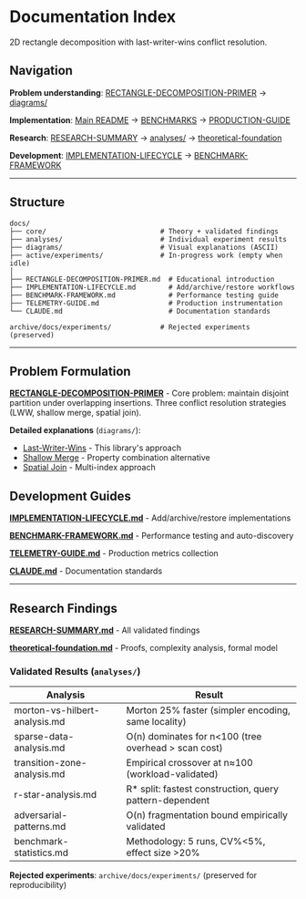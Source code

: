 # Documentation Index

2D rectangle decomposition with last-writer-wins conflict resolution.

## Navigation

**Problem understanding**: [RECTANGLE-DECOMPOSITION-PRIMER](./RECTANGLE-DECOMPOSITION-PRIMER.md) → [diagrams/](./diagrams/)

**Implementation**: [Main README](../README.md) → [BENCHMARKS](../BENCHMARKS.md) → [PRODUCTION-GUIDE](../PRODUCTION-GUIDE.md)

**Research**: [RESEARCH-SUMMARY](./core/RESEARCH-SUMMARY.md) → [analyses/](./analyses/) → [theoretical-foundation](./core/theoretical-foundation.md)

**Development**: [IMPLEMENTATION-LIFECYCLE](./IMPLEMENTATION-LIFECYCLE.md) → [BENCHMARK-FRAMEWORK](./BENCHMARK-FRAMEWORK.md)

---

## Structure

```
docs/
├── core/                            # Theory + validated findings
├── analyses/                        # Individual experiment results
├── diagrams/                        # Visual explanations (ASCII)
├── active/experiments/              # In-progress work (empty when idle)
│
├── RECTANGLE-DECOMPOSITION-PRIMER.md  # Educational introduction
├── IMPLEMENTATION-LIFECYCLE.md        # Add/archive/restore workflows
├── BENCHMARK-FRAMEWORK.md             # Performance testing guide
├── TELEMETRY-GUIDE.md                 # Production instrumentation
└── CLAUDE.md                          # Documentation standards

archive/docs/experiments/            # Rejected experiments (preserved)
```

---

## Problem Formulation

**[RECTANGLE-DECOMPOSITION-PRIMER](./RECTANGLE-DECOMPOSITION-PRIMER.md)** - Core problem: maintain disjoint partition under overlapping insertions. Three conflict resolution strategies (LWW, shallow merge, spatial join).

**Detailed explanations** (`diagrams/`):

- [Last-Writer-Wins](./diagrams/rectangle-decomposition-lww.md) - This library's approach
- [Shallow Merge](./diagrams/rectangle-decomposition-merge.md) - Property combination alternative
- [Spatial Join](./diagrams/rectangle-decomposition-spatial-join.md) - Multi-index approach

## Development Guides

**[IMPLEMENTATION-LIFECYCLE.md](./IMPLEMENTATION-LIFECYCLE.md)** - Add/archive/restore implementations

**[BENCHMARK-FRAMEWORK.md](./BENCHMARK-FRAMEWORK.md)** - Performance testing and auto-discovery

**[TELEMETRY-GUIDE.md](./TELEMETRY-GUIDE.md)** - Production metrics collection

**[CLAUDE.md](./CLAUDE.md)** - Documentation standards

---

## Research Findings

**[RESEARCH-SUMMARY.md](./core/RESEARCH-SUMMARY.md)** - All validated findings

**[theoretical-foundation.md](./core/theoretical-foundation.md)** - Proofs, complexity analysis, formal model

### Validated Results (`analyses/`)

| Analysis                      | Result                                                  |
| ----------------------------- | ------------------------------------------------------- |
| morton-vs-hilbert-analysis.md | Morton 25% faster (simpler encoding, same locality)     |
| sparse-data-analysis.md       | O(n) dominates for n<100 (tree overhead > scan cost)    |
| transition-zone-analysis.md   | Empirical crossover at n≈100 (workload-validated)       |
| r-star-analysis.md            | R* split: fastest construction, query pattern-dependent |
| adversarial-patterns.md       | O(n) fragmentation bound empirically validated          |
| benchmark-statistics.md       | Methodology: 5 runs, CV%<5%, effect size >20%           |

**Rejected experiments**: `archive/docs/experiments/` (preserved for reproducibility)
